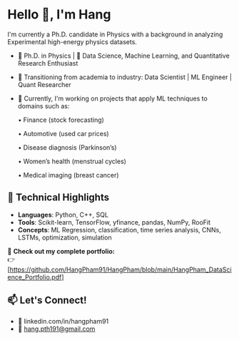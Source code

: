 # Hello 👋, I'm Hang

I'm currently a Ph.D. candidate in Physics with a background in analyzing Experimental high-energy physics datasets.
- 🔬 Ph.D. in Physics | 🧠 Data Science, Machine Learning, and Quantitative Research Enthusiast
- 💼 Transitioning from academia to industry: Data Scientist | ML Engineer | Quant Researcher
- 🔭 Currently, I'm working on projects that apply ML techniques to domains such as:
  
	• Finance (stock forecasting)

	• Automotive (used car prices)

	• Disease diagnosis (Parkinson’s)

	• Women’s health (menstrual cycles)

	• Medical imaging (breast cancer)

## 🚀 Technical Highlights
- **Languages**: Python, C++, SQL
- **Tools**: Scikit-learn, TensorFlow, yfinance, pandas, NumPy, RooFit
- **Concepts**: ML Regression, classification, time series analysis, CNNs, LSTMs, optimization, simulation

📄 **Check out my complete portfolio:**  
👉 [https://github.com/HangPham91/HangPham/blob/main/HangPham_DataScience_Portfolio.pdf]

## 📫 Let's Connect!
- 🔗 linkedin.com/in/hangpham91
- 📧 hang.pth191@gmail.com 

